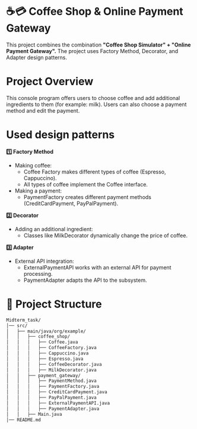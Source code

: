 # ☕💳 Coffee Shop & Online Payment Gateway

This project combines the combination **"Coffee Shop Simulator" + "Online Payment Gateway".** The project uses Factory Method, Decorator, and Adapter design patterns.

# Project Overview
This console program offers users to choose coffee and add additional ingredients to them (for example: milk). Users can also choose a payment method and edit the payment.

# Used design patterns
**1️⃣ Factory Method**
- Making coffee:
   - Coffee Factory makes different types of coffee (Espresso, Cappuccino).
   - All types of coffee implement the Coffee interface.
- Making a payment:
   - PaymentFactory creates different payment methods (CreditCardPayment, PayPalPayment).

**2️⃣ Decorator**
- Adding an additional ingredient:
   - Classes like MilkDecorator dynamically change the price of coffee.

**3️⃣ Adapter**
- External API integration:
   - ExternalPaymentAPI works with an external API for payment processing.
   - PaymentAdapter adapts the API to the subsystem.

# 📂 Project Structure
```bash
Midterm_task/
│── src/
│   ├── main/java/org/example/
│   │   ├── coffee_shop/
│   │   │   ├── Coffee.java
│   │   │   ├── CoffeeFactory.java
│   │   │   ├── Cappuccino.java
│   │   │   ├── Espresso.java
│   │   │   ├── CoffeeDecorator.java
│   │   │   ├── MilkDecorator.java
│   │   ├── payment_gateway/
│   │   │   ├── PaymentMethod.java
│   │   │   ├── PaymentFactory.java
│   │   │   ├── CreditCardPayment.java
│   │   │   ├── PayPalPayment.java
│   │   │   ├── ExternalPaymentAPI.java
│   │   │   ├── PaymentAdapter.java
│   │   ├── Main.java
│── README.md
